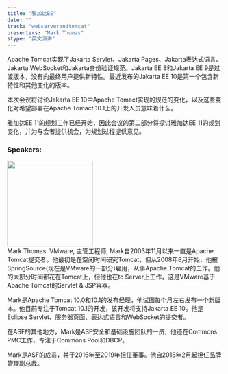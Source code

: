 ```yaml
---
title: "雅加达EE"
date: "" 
track: "webserverandtomcat"
presenters: "Mark Thomas"
stype: "英文演讲"
---
```

Apache Tomcat实现了Jakarta Servlet、Jakarta Pages、Jakarta表达式语言、Jakarta WebSocket和Jakarta身份验证规范。Jakarta EE 8和Jakarta EE 9是过渡版本，没有向最终用户提供新特性。最近发布的Jakarta EE 10是第一个包含新特性和其他变化的版本。

本次会议将讨论Jakarta EE 10中Apache Tomact实现的规范的变化，以及这些变化对希望部署在Apache Tomact 10.1上的开发人员意味着什么。

雅加达EE 11的规划工作已经开始，因此会议的第二部分将探讨雅加达EE 11的规划变化，并为与会者提供机会，为规划过程提供意见。
 ### Speakers: 
 <img src="images/speaker/1030.png" width="200" /><br>Mark Thomas: VMware, 主管工程师, Mark自2003年11月以来一直是Apache Tomcat提交者。他最初是在空闲时间研究Tomcat，但从2008年8月开始，他被SpringSource(现在是VMware的一部分)雇用，从事Apache Tomcat的工作。他的大部分时间都花在Tomcat上，但他也在tc Server上工作，这是VMware基于Apache Tomcat的Servlet & JSP容器。

Mark是Apache Tomcat 10.0和10.1的发布经理，他试图每个月左右发布一个新版本。他目前专注于Tomcat 10.1的开发，该开发将支持Jakarta EE 10。他是Eclipse Servlet、服务器页面、表达式语言和WebSocket的提交者。

在ASF的其他地方，Mark是ASF安全和基础设施团队的一员，他还在Commons PMC工作，专注于Commons Pool和DBCP。

Mark是ASF的成员，并于2016年至2019年担任董事。他自2018年2月起担任品牌管理副总裁。

 
